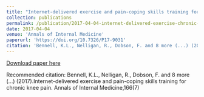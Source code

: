 ```yaml
---
title: "Internet-delivered exercise and pain-coping skills training for chronic knee pain"
collection: publications
permalink: /publication/2017-04-04-internet-delivered-exercise-chronic-knee-pain
date: 2017-04-04
venue: 'Annals of Internal Medicine'
paperurl: 'https://doi.org/10.7326/P17-9031'
citation: 'Bennell, K.L., Nelligan, R., Dobson, F. and 8 more (...) (2017).Internet-delivered exercise and pain-coping skills training for chronic knee pain. Annals of Internal Medicine,166(7)'
---
```


<a href='https://doi.org/10.7326/P17-9031'>Download paper here</a>

Recommended citation: Bennell, K.L., Nelligan, R., Dobson, F. and 8 more (...) (2017).Internet-delivered exercise and pain-coping skills training for chronic knee pain. Annals of Internal Medicine,166(7)